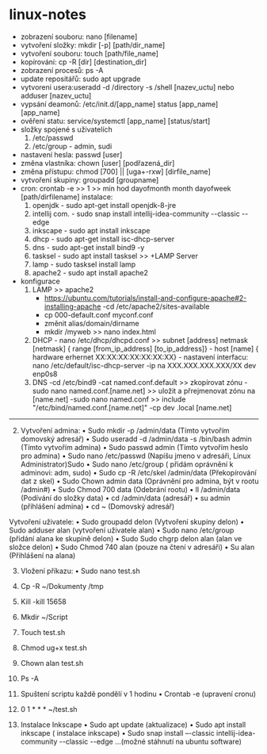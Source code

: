 # linux-notes
- zobrazení souboru: nano [filename]
- vytvoření složky: mkdir [-p] [path/dir_name]
- vytvoření souboru: touch [path/file_name]
- kopírování: cp -R [dir] [destination_dir]
- zobrazení procesů: ps -A
- update repositářů: sudo apt upgrade
- vytvoreni usera:useradd -d /directory -s /shell [nazev_uctu] nebo adduser [nazev_uctu]
- vypsání deamonů: /etc/init.d/[app_name] status [app_name]
  [app_name]
- ověření statu: service/systemctl [app_name] [status/start]
- složky spojené s uživatelích
  1. /etc/passwd
  2. /etc/group - admin, sudi
- nastavení hesla: passwd [user]
- změna vlastníka: chown [user] [podřazená_dir]
- změna přístupu: chmod [700] || [uga+-rxw] [dirfile_name]
- vytvoření skupiny: groupadd [groupname]
- cron: crontab -e >> 1 >> min hod dayofmonth month dayofweek [path/dirfilename]
instalace:
     1. openjdk - sudo apt-get install openjdk-8-jre
     2.  intellij com. - sudo snap install intellij-idea-community --classic --edge
     3.  inkscape - sudo apt install inkscape
     4.  dhcp - sudo apt-get install isc-dhcp-server
     5.  dns - sudo apt-get install bind9 -y
     6.  tasksel - sudo apt install tasksel >> +LAMP Server
     7.  lamp - sudo tasksel install lamp
     8.  apache2 - sudo apt install apache2
- konfigurace
    1. LAMP >> apache2
       - https://ubuntu.com/tutorials/install-and-configure-apache#2-installing-apache
       -cd /etc/apache2/sites-available
       - cp 000-default.conf myconf.conf
       - změnit alias/domain/dirname
       - mkdir /myweb >> nano index.html
    3. DHCP
      - nano /etc/dhcp/dhcpd.conf >> subnet [address] netmask [netmask] { range [from_ip_address] [to_ip_address]}
      - host [name] { hardware erhernet XX:XX:XX:XX:XX:XX:XX}
      - nastavení interfacu: nano /etc/default/isc-dhcp-server
      -ip na XXX.XXX.XXX.XXX/XX dev enp0s8
    5. DNS
      -cd /etc/bind9
      -cat named.conf.default >> zkopírovat zónu
      -sudo nano named.conf.[name.net] >> uložit a přrejmenovat zónu na [name.net]
      -sudo nano named.conf >> include "/etc/bind/named.conf.[name.net]"
       -cp dev .local [name.net]
-------------------------------------------------------------------------------------
2. Vytvoření admina:
•	Sudo mkdir  -p /admin/data (Tímto vytvořím domovský adresář)
•	Sudo useradd -d /admin/data -s /bin/bash admin (Tímto vytvořím admina)
•	Sudo passwd admin (Tímto vytvořím heslo pro admina)
•	Sudo nano /etc/passwd (Napíšu jmeno v adresáři, Linux Administrator)Sudo 
•	Sudo nano /etc/group ( přidám oprávnění k adminovi: adm, sudo)
•	Sudo cp -R /etc/skel /admin/data (Překopírování dat z skel)
•	Sudo Chown admin data (Oprávnění pro admina, být v rootu /admin#)
•	Sudo Chmod 700 data (Odebrání rootu) 
•	ll /admin/data (Podívání do složky data)
•	cd /admin/data (adresář)
•	su admin (přihlášení admina)
•	cd ~ (Domovský adresář)

 Vytvoření uživatele:
•	Sudo groupadd delon (Vytvoření skupiny delon)
•	Sudo adduser alan (vytvoření uživatele alan)
•	Sudo nano /etc/group (přidání alana ke skupině delon)
•	Sudo Sudo chgrp delon alan (alan ve složce delon)
•	Sudo Chmod 740 alan (pouze na čtení v adresáři)
•	Su alan (Přihlášení na alana)

3. Vložení příkazu:
•	Sudo nano test.sh
1.	Cp -R ~/Dokumenty /tmp
2.	Kill -kill 15658
3.	Mkdir ~/Script
4.	Touch test.sh
5.	Chmod ug+x test.sh
6.	Chown alan test.sh
7.	Ps -A

4. Spuštení scriptu každě pondělí v 1 hodinu
•	Crontab -e (upravení cronu)
1.	0 1 * * * ~/test.sh

5. Instalace Inkscape
•	Sudo apt update (aktualizace)
•	Sudo apt install inkscape ( instalace inkscape)
•	Sudo snap install  –-classic intellij-idea-community --classic --edge ...(možné stáhnutí na ubuntu software)

